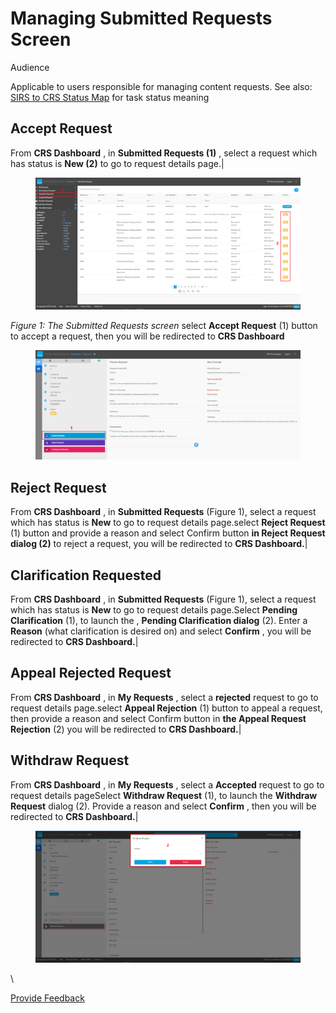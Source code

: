 # Managing Submitted Requests Screen

Audience

Applicable to users responsible for managing content requests. See also: [SIRS to CRS Status Map](../../SIRS-to-CRS-Status-Map_31985160.html) for task status meaning

## Accept Request

From **CRS Dashboard** , in **Submitted Requests (1)** , select a request which has status is **New (2)** to go to request details page.|

<figure><img src="../../images/29953319.png" alt=""><figcaption></figcaption></figure>

_Figure 1: The Submitted Requests screen_ select **Accept Request** (1) button to accept a request, then you will be redirected to **CRS Dashboard**

<figure><img src="../../images/28743000.png" alt=""><figcaption></figcaption></figure>

## Reject Request

From **CRS Dashboard** , in **Submitted Requests** (Figure 1), select a request which has status is **New** to go to request details page.select **Reject Request** (1) button and provide a reason and select Confirm button **in Reject Request dialog (2)** to reject a request, you will be redirected to **CRS Dashboard.**|

## Clarification Requested

From **CRS Dashboard** , in **Submitted Requests** (Figure 1), select a request which has status is **New** to go to request details page.Select **Pending Clarification** (1), to launch the , **Pending Clarification dialog** (2). Enter a **Reason** (what clarification is desired on) and select **Confirm** , you will be redirected to **CRS Dashboard.**|

## Appeal Rejected Request

From **CRS Dashboard** , in **My Requests** , select a **rejected** request to go to request details page.select **Appeal Rejection** (1) button to appeal a request, then provide a reason and select Confirm button in **the Appeal Request Rejection** (2) you will be redirected to **CRS Dashboard.**|

## Withdraw Request

From **CRS Dashboard** , in **My Requests** , select a **Accepted** request to go to request details pageSelect **Withdraw Request** (1), to launch the **Withdraw Request** dialog (2). Provide a reason and select **Confirm** , then you will be redirected to **CRS Dashboard.**|

<figure><img src="../../images/29953323.png" alt=""><figcaption></figcaption></figure>

\






<a href="https://docs.google.com/forms/d/e/1FAIpQLScTmbZIf0UEQwYDkY27EEWBkaiYkHSbR0_9DmFrMLXoQLyL7Q/viewform?usp=pp_url&entry.1767247133=Content+Request+Guide&entry.670899847=Managing%20Submitted%20Requests%20Screen" class="button primary">Provide Feedback</a>
